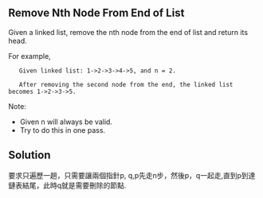 ## Remove Nth Node From End of List

Given a linked list, remove the nth node from the end of list and return its head.

For example,
```
   Given linked list: 1->2->3->4->5, and n = 2.

   After removing the second node from the end, the linked list becomes 1->2->3->5.
```
Note:

* Given n will always be valid.
* Try to do this in one pass. 

## Solution

要求只遍歷一趟，只需要讓兩個指針p, q,p先走n步，然後p，q一起走,直到p到達鏈表結尾，此時q就是需要刪除的節點.
